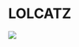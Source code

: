 <!--
id: 2995277
link: http://tumblr.atmos.org/post/2995277/lolcatz
slug: lolcatz
date: Tue Jun 05 2007 12:41:56 GMT-0700 (PDT)
publish: 2007-06-05
tags: 
title: LOLCATZ
-->


LOLCATZ
=======

![](http://25.media.tumblr.com/2995277_500.jpg)

